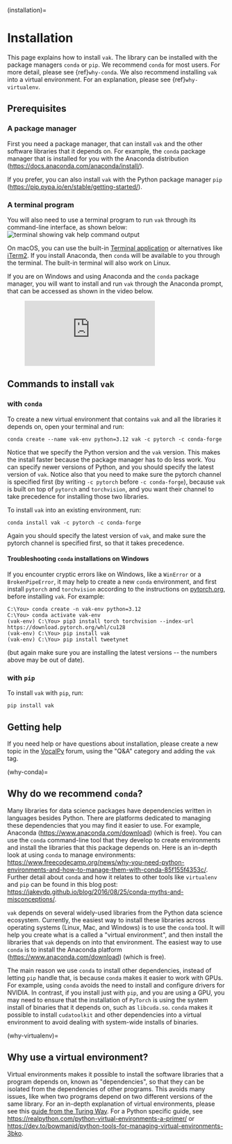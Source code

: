 (installation)=

# Installation

This page explains how to install `vak`.
The library can be installed with the package managers `conda` or `pip`.
We recommend `conda` for most users. For more detail, please see {ref}`why-conda`.
We also recommend installing `vak` into a virtual environment.
For an explanation, please see {ref}`why-virtualenv`.

## Prerequisites

### A package manager

First you need a package manager, that can install `vak` and the other software libraries 
that it depends on. For example, the `conda` package manager that is installed for you 
with the Anaconda distribution (<https://docs.anaconda.com/anaconda/install/>).

If you prefer, you can also install `vak` with 
the Python package manager `pip` (<https://pip.pypa.io/en/stable/getting-started/>).

### A terminal program

You will also need to use a terminal program to run `vak` 
through its command-line interface, as shown below:  
![terminal showing vak help command output](../images/terminalizer/vak-help.gif)

On macOS, you can use the built-in 
[Terminal application](https://support.apple.com/guide/terminal/open-or-quit-terminal-apd5265185d-f365-44cb-8b09-71a064a42125/mac)
or alternatives like [iTerm2](https://iterm2.com/).
If you install Anaconda, then `conda` will be available to you through the terminal. 
The built-in terminal will also work on Linux.

If you are on Windows and using Anaconda and the `conda` package manager, 
you will want to install and run `vak` through the Anaconda prompt, 
that can be accessed as shown in the video below.

<figure class="video_container">
  <iframe src="https://www.youtube.com/embed/UAUO_K-bRMs" frameborder="0" allowfullscreen="true"> </iframe>
</figure>

## Commands to install `vak`

### with `conda`

To create a new virtual environment that contains `vak` 
and all the libraries it depends on, open your terminal and run:

```shell
conda create --name vak-env python=3.12 vak -c pytorch -c conda-forge
```

Notice that we specify the Python version and the `vak` version.
This makes the install faster because the package manager has to do less work. 
You can specify newer versions of Python,
and you should specify the latest version of `vak`.
Notice also that you need to make 
sure the pytorch channel is specified first
(by writing `-c pytorch` before `-c conda-forge`),
because `vak` is built on top of `pytorch` 
and `torchvision`,
and you want their channel to take precedence 
for installing those two libraries.

To install `vak` into an existing environment, run:

```shell
conda install vak -c pytorch -c conda-forge
```

Again you should specify the latest version of `vak`, 
and make sure the pytorch channel is specified first,
so that it takes precedence.

#### Troubleshooting `conda` installations on Windows

If you encounter cryptic errors like on Windows, 
like a `WinError` or a `BrokenPipeError`, 
it may help to create a new `conda` environment,
and first install `pytorch` and `torchvision` 
according to the instructions on [pytorch.org](https://pytorch.org/),
before installing `vak`. For example:  

```console
C:\You> conda create -n vak-env python=3.12
C:\You> conda activate vak-env
(vak-env) C:\You> pip3 install torch torchvision --index-url https://download.pytorch.org/whl/cu128
(vak-env) C:\You> pip install vak
(vak-env) C:\You> pip install tweetynet
```

(but again make sure you are installing the latest versions -- the numbers above may be out of date).

### with `pip`

To install `vak` with `pip`, run:

```shell
pip install vak
```

## Getting help

If you need help or have questions about installation, 
please create a new topic in the 
[VocalPy](https://forum.vocalpy.org/) forum,
using the "Q&A" category and adding the `vak` tag.

(why-conda)=

## Why do we recommend `conda`?

Many libraries for data science packages have dependencies
written in languages besides Python. There are platforms
dedicated to managing these dependencies that you may find it easier to use.
For example, Anaconda (<https://www.anaconda.com/download>) (which is free).
You can use the `conda` command-line tool that they develop
to create environments and install the libraries that this package
depends on. Here is an in-depth look at using `conda` to manage environments:
<https://www.freecodecamp.org/news/why-you-need-python-environments-and-how-to-manage-them-with-conda-85f155f4353c/>.
Further detail about `conda` and how it relates to other tools like
`virtualenv` and `pip` can be found in this blog post:
<https://jakevdp.github.io/blog/2016/08/25/conda-myths-and-misconceptions/>.

`vak` depends on several widely-used libraries from the Python data science ecosystem.
Currently, the easiest way to install these libraries across operating systems
(Linux, Mac, and Windows) is to use the `conda` tool.
It will help you create what is a called a "virtual environment",
and then install the libraries that `vak` depends on into that environment.
The easiest way to use `conda` is to install the
Anaconda platform (<https://www.anaconda.com/download>) (which is free).

The main reason we use `conda` to install other dependencies,
instead of letting `pip` handle that,
is because `conda` makes it easier to work with GPUs.
For example, using `conda` avoids the need to install and configure drivers for NVIDIA.
In contrast, if you install just with `pip`, and you are using a GPU,
you may need to ensure that the installation of `PyTorch` is using the system install of binaries
that it depends on, such as `libcuda.so`.
`conda` makes it possible to install `cudatoolkit` and other dependencies into a virtual environment
to avoid dealing with system-wide installs of binaries.

(why-virtualenv)=

## Why use a virtual environment?

Virtual environments makes it possible to install the software libraries that
a program depends on, known as "dependencies", so that
they can be isolated from the dependencies of other programs.
This avoids many issues, like when two programs depend on two
different versions of the same library.
For an in-depth explanation of virtual environments, please see this
[guide from the Turing Way](https://the-turing-way.netlify.app/reproducible-research/renv.html).
For a Python specific guide, see <https://realpython.com/python-virtual-environments-a-primer/> or
<https://dev.to/bowmanjd/python-tools-for-managing-virtual-environments-3bko>.
